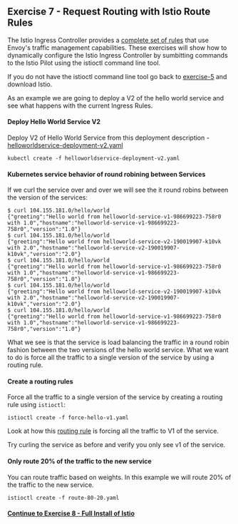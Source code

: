 ## Exercise 7 - Request Routing with Istio Route Rules

The Istio Ingress Controller provides a [complete set of rules](https://istio.io/docs/concepts/traffic-management/rules-configuration.html) that use Envoy's traffic management capabilities. These exercises will show how to dynamically configure the Istio Ingress Controller by sumbitting commands to the Istio Pilot using the istioctl command line tool.

If you do not have the istioctl command line tool go back to [exercise-5](../exercise-5/#download-istio) and download Istio.

As an example we are going to deploy a V2 of the hello world service and see what happens with the current Ingress Rules.

#### Deploy Hello World Service V2

Deploy V2 of Hello World Service from this deployment description - [helloworldservice-deployment-v2.yaml](helloworldservice-deployment-v2.yaml)

`kubectl create -f helloworldservice-deployment-v2.yaml`

#### Kubernetes service behavior of round robining between Services

If we curl the service over and over we will see the it round robins between the version of the services:

```
$ curl 104.155.181.0/hello/world
{"greeting":"Hello world from helloworld-service-v1-986699223-758r0 with 1.0","hostname":"helloworld-service-v1-986699223-758r0","version":"1.0"}
$ curl 104.155.181.0/hello/world
{"greeting":"Hello world from helloworld-service-v2-190019907-k10vk with 2.0","hostname":"helloworld-service-v2-190019907-k10vk","version":"2.0"}
$ curl 104.155.181.0/hello/world
{"greeting":"Hello world from helloworld-service-v1-986699223-758r0 with 1.0","hostname":"helloworld-service-v1-986699223-758r0","version":"1.0"}
$ curl 104.155.181.0/hello/world
{"greeting":"Hello world from helloworld-service-v2-190019907-k10vk with 2.0","hostname":"helloworld-service-v2-190019907-k10vk","version":"2.0"}
$ curl 104.155.181.0/hello/world
{"greeting":"Hello world from helloworld-service-v1-986699223-758r0 with 1.0","hostname":"helloworld-service-v1-986699223-758r0","version":"1.0"}
```

What we see is that the service is load balancing the traffic in a round robin fashion between the two versions of the hello world service.  What we want to do is force all the traffic to a single version of the service by using a routing rule.

#### Create a routing rules

Force all the traffic to a single version of the service by creating a routing rule using `istioctl`:

`istioctl create -f force-hello-v1.yaml`

Look at how this [routing rule](force-hello-v1.yaml) is forcing all the traffic to V1 of the service.

Try curling the service as before and verify you only see v1 of the service.

#### Only route 20% of the traffic to the new service

You can route traffic based on weights.  In this example we will route 20% of the traffic to the new service.

`istioctl create -f route-80-20.yaml`

#### [Continue to Exercise 8 - Full Install of Istio](../exercise-8/README.md)
